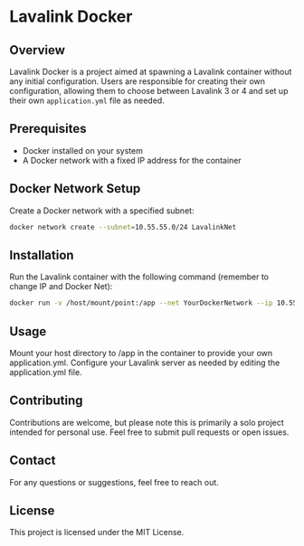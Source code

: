 # Lavalink Docker

## Overview
Lavalink Docker is a project aimed at spawning a Lavalink container without any initial configuration. Users are responsible for creating their own configuration, allowing them to choose between Lavalink 3 or 4 and set up their own `application.yml` file as needed.

## Prerequisites
- Docker installed on your system
- A Docker network with a fixed IP address for the container

## Docker Network Setup
Create a Docker network with a specified subnet:
```bash
docker network create --subnet=10.55.55.0/24 LavalinkNet
```

## Installation
Run the Lavalink container with the following command (remember to change IP and Docker Net):
```bash
docker run -v /host/mount/point:/app --net YourDockerNetwork --ip 10.55.55.2 -it -p 2333:2333 --name LavalinkNet glennigen/lavalink:latest-alpine
```

## Usage
Mount your host directory to /app in the container to provide your own application.yml.
Configure your Lavalink server as needed by editing the application.yml file.

## Contributing
Contributions are welcome, but please note this is primarily a solo project intended for personal use. Feel free to submit pull requests or open issues.

## Contact
For any questions or suggestions, feel free to reach out.

## License
This project is licensed under the MIT License.
